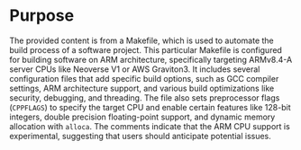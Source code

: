 # Purpose
The provided content is from a Makefile, which is used to automate the build process of a software project. This particular Makefile is configured for building software on ARM architecture, specifically targeting ARMv8.4-A server CPUs like Neoverse V1 or AWS Graviton3. It includes several configuration files that add specific build options, such as GCC compiler settings, ARM architecture support, and various build optimizations like security, debugging, and threading. The file also sets preprocessor flags (`CPPFLAGS`) to specify the target CPU and enable certain features like 128-bit integers, double precision floating-point support, and dynamic memory allocation with `alloca`. The comments indicate that the ARM CPU support is experimental, suggesting that users should anticipate potential issues.
